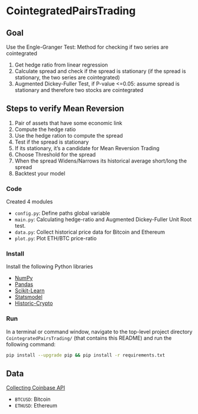 # CointegratedPairsTrading

## Goal
Use the Engle-Granger Test: Method for checking if two series are cointegrated
1. Get hedge ratio from linear regression 
2. Calculate spread and check if the spread is stationary (if the spread is stationary, the two series are cointegrated)
3. Augmented Dickey-Fuller Test, if P-value <=0.05: assume spread is stationary and therefore two stocks are cointegrated


## Steps to verify Mean Reversion 

1.	Pair of assets that have some economic link
2.	Compute the hedge ratio
3.	Use the hedge ration to compute the spread
4.	Test if the spread is stationary
5.	If its stationary, it’s a candidate for Mean Reversion Trading
6.	Choose Threshold for the spread 
7.	When the spread Widens/Narrows its historical average short/long the spread
8.	Backtest your model 

### Code

Created 4 modules
- `config.py`: Define paths global variable 
- `main.py`: Calculating hedge-ratio and Augmented Dickey-Fuller Unit Root test.
- `data.py`: Collect historical price data for Bitcoin and Ethereum
- `plot.py`: Plot ETH/BTC price-ratio

### Install
Install the following Python libraries

- [NumPy](http://www.numpy.org/)
- [Pandas](http://pandas.pydata.org)
- [Scikit-Learn](https://scikit-learn.org/stable/)
- [Statsmodel](https://www.statsmodels.org/stable/index.html)
- [Historic-Crypto](https://pypi.org/project/Historic-Crypto/)


### Run

In a terminal or command window, navigate to the top-level project directory `CointegratedPairsTrading/` (that contains this README) and run the following command:

```bash
pip install --upgrade pip && pip install -r requirements.txt
``` 

## Data
[Collecting Coinbase API](https://developers.coinbase.com/)

- `BTCUSD`: Bitcoin
- `ETHUSD`: Ethereum 
